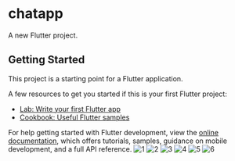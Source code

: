 # chatapp

A new Flutter project.

## Getting Started

This project is a starting point for a Flutter application.

A few resources to get you started if this is your first Flutter project:

- [Lab: Write your first Flutter app](https://docs.flutter.dev/get-started/codelab)
- [Cookbook: Useful Flutter samples](https://docs.flutter.dev/cookbook)

For help getting started with Flutter development, view the
[online documentation](https://docs.flutter.dev/), which offers tutorials,
samples, guidance on mobile development, and a full API reference.
![1](https://github.com/NtbAndroidDev/chatapp_flutter/assets/135935496/92744dc6-51fd-4170-9a78-ea503d680bef)
![2](https://github.com/NtbAndroidDev/chatapp_flutter/assets/135935496/51043ea3-33ef-43ea-bf33-07365e9d2eab)
![3](https://github.com/NtbAndroidDev/chatapp_flutter/assets/135935496/f9f8faad-403a-4070-a4b2-039502f27928)
![4](https://github.com/NtbAndroidDev/chatapp_flutter/assets/135935496/351c1040-793e-4386-92cc-1ea190fcda81)
![5](https://github.com/NtbAndroidDev/chatapp_flutter/assets/135935496/099818c1-5a7c-45ed-a9d2-eea5c7144c21)
![6](https://github.com/NtbAndroidDev/chatapp_flutter/assets/135935496/3d560f9a-cd48-4e29-bfc3-eb25bf5827e9)

